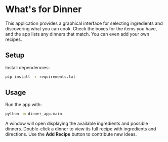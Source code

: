 # What's for Dinner

This application provides a graphical interface for selecting ingredients and
discovering what you can cook. Check the boxes for the items you have, and the
app lists any dinners that match. You can even add your own recipes.

## Setup

Install dependencies:

```bash
pip install -r requirements.txt
```

## Usage

Run the app with:

```bash
python -m dinner_app.main
```

A window will open displaying the available ingredients and possible dinners.
Double-click a dinner to view its full recipe with ingredients and directions.
Use the **Add Recipe** button to contribute new ideas.
